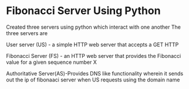# Fibonacci Server Using Python
Created three servers using python which interact with one another 
The three servers are 

User server (US) - a simple HTTP web server that accepts a GET HTTP

Fibonacci Server (FS) - an HTTP web server that provides
the Fibonacci value for a given sequence number X

Authoritative Server(AS)-Provides DNS like functionality wherein it sends out the ip of fibonaaci server when US requests using the domain name
